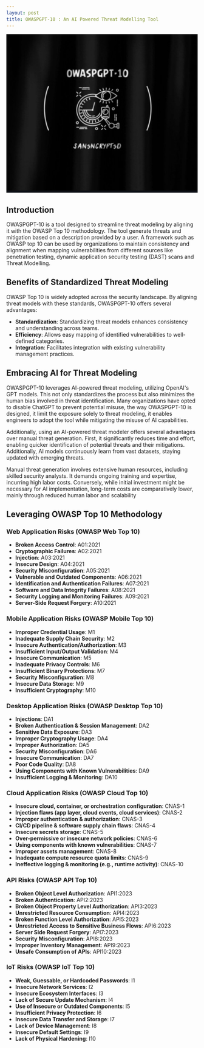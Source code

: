 ```yaml
---
layout: post
title: OWASPGPT-10 : An AI Powered Threat Modelling Tool
---
```


![](/images/2023-12-15-owasp/0.png)

## Introduction

OWASPGPT-10 is a tool designed to streamline threat modeling by aligning it with the OWASP Top 10 methodology. The tool generate threats and mitigation based on a description provided by a user. A framework such as OWASP top 10 can be used by organizations to maintain consistency and alignment when mapping vulnerabilities from different sources like penetration testing, dynamic application security testing (DAST) scans and Threat Modelling.


## Benefits of Standardized Threat Modeling

OWASP Top 10 is widely adopted across the security landscape. By aligning threat models with these standards, OWASPGPT-10 offers several advantages:
- **Standardization**: Standardizing threat models enhances consistency and understanding across teams.
- **Efficiency**: Allows easy mapping of identified vulnerabilities to well-defined categories.
- **Integration**: Facilitates integration with existing vulnerability management practices.

## Embracing AI for Threat Modeling

OWASPGPT-10 leverages AI-powered threat modeling, utilizing OpenAI's GPT models. This not only standardizes the process but also minimizes the human bias involved in threat identification. Many organizations have opted to disable ChatGPT to prevent potential misuse, the way OWASPGPT-10 is designed, it limit the  exposure solely to threat modeling, it enables engineers to adopt the tool while mitigating the misuse of AI capabilities.

Additionally, using an AI-powered threat modeler offers several advantages over manual threat generation. First, it significantly reduces time and effort, enabling quicker identification of potential threats and their mitigations. Additionally, AI models continuously learn from vast datasets, staying updated with emerging threats.

Manual threat generation involves extensive human resources, including skilled security analysts. It demands ongoing training and expertise, incurring high labor costs. Conversely, while initial investment might be necessary for AI implementation, long-term costs are comparatively lower, mainly through reduced human labor and scalability



## Leveraging OWASP Top 10 Methodology

### Web Application Risks (OWASP Web Top 10)

- **Broken Access Control**: A01:2021
- **Cryptographic Failures**: A02:2021
- **Injection**: A03:2021
- **Insecure Design**: A04:2021
- **Security Misconfiguration**: A05:2021
- **Vulnerable and Outdated Components**: A06:2021
- **Identification and Authentication Failures**: A07:2021
- **Software and Data Integrity Failures**: A08:2021
- **Security Logging and Monitoring Failures**: A09:2021
- **Server-Side Request Forgery**: A10:2021

### Mobile Application Risks (OWASP Mobile Top 10)

- **Improper Credential Usage**: M1
- **Inadequate Supply Chain Security**: M2
- **Insecure Authentication/Authorization**: M3
- **Insufficient Input/Output Validation**: M4
- **Insecure Communication**: M5
- **Inadequate Privacy Controls**: M6
- **Insufficient Binary Protections**: M7
- **Security Misconfiguration**: M8
- **Insecure Data Storage**: M9
- **Insufficient Cryptography**: M10

### Desktop Application Risks (OWASP Desktop Top 10)

- **Injections**: DA1
- **Broken Authentication & Session Management**: DA2
- **Sensitive Data Exposure**: DA3
- **Improper Cryptography Usage**: DA4
- **Improper Authorization**: DA5
- **Security Misconfiguration**: DA6
- **Insecure Communication**: DA7
- **Poor Code Quality**: DA8
- **Using Components with Known Vulnerabilities**: DA9
- **Insufficient Logging & Monitoring**: DA10

### Cloud Application Risks (OWASP Cloud Top 10)

- **Insecure cloud, container, or orchestration configuration**: CNAS-1
- **Injection flaws (app layer, cloud events, cloud services)**: CNAS-2
- **Improper authentication & authorization**: CNAS-3
- **CI/CD pipeline & software supply chain flaws**: CNAS-4
- **Insecure secrets storage**: CNAS-5
- **Over-permissive or insecure network policies**: CNAS-6
- **Using components with known vulnerabilities**: CNAS-7
- **Improper assets management**: CNAS-8
- **Inadequate compute resource quota limits**: CNAS-9
- **Ineffective logging & monitoring (e.g., runtime activity)**: CNAS-10

### API Risks (OWASP API Top 10)

- **Broken Object Level Authorization**: API1:2023
- **Broken Authentication**: API2:2023
- **Broken Object Property Level Authorization**: API3:2023
- **Unrestricted Resource Consumption**: API4:2023
- **Broken Function Level Authorization**: API5:2023
- **Unrestricted Access to Sensitive Business Flows**: API6:2023
- **Server Side Request Forgery**: API7:2023
- **Security Misconfiguration**: API8:2023
- **Improper Inventory Management**: API9:2023
- **Unsafe Consumption of APIs**: API10:2023

### IoT Risks (OWASP IoT Top 10)

- **Weak, Guessable, or Hardcoded Passwords**: I1
- **Insecure Network Services**: I2
- **Insecure Ecosystem Interfaces**: I3
- **Lack of Secure Update Mechanism**: I4
- **Use of Insecure or Outdated Components**: I5
- **Insufficient Privacy Protection**: I6
- **Insecure Data Transfer and Storage**: I7
- **Lack of Device Management**: I8
- **Insecure Default Settings**: I9
- **Lack of Physical Hardening**: I10




